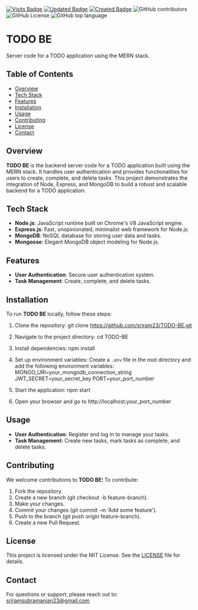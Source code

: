 [![Visits Badge](https://badges.pufler.dev/visits/sriram23/Todo-BE)](https://badges.pufler.dev)
[![Updated Badge](https://badges.pufler.dev/updated/sriram23/Todo-BE)](https://badges.pufler.dev)
[![Created Badge](https://badges.pufler.dev/created/sriram23/Todo-BE)](https://badges.pufler.dev)
![GitHub contributors](https://img.shields.io/github/contributors/sriram23/Todo-BE?labelColor=black&color=%233fb911)
![GitHub License](https://img.shields.io/github/license/sriram23/Todo-BE?labelColor=black&color=%233fb911)
![GitHub top language](https://img.shields.io/github/languages/top/sriram23/Todo-BE?color=%233fb911)

# TODO BE

Server code for a TODO application using the MERN stack.

## Table of Contents

- [Overview](#overview)
- [Tech Stack](#tech-stack)
- [Features](#features)
- [Installation](#installation)
- [Usage](#usage)
- [Contributing](#contributing)
- [License](#license)
- [Contact](#contact)

## Overview

**TODO BE** is the backend server code for a TODO application built using the MERN stack. It handles user authentication and provides functionalities for users to create, complete, and delete tasks. This project demonstrates the integration of Node, Express, and MongoDB to build a robust and scalable backend for a TODO application.

## Tech Stack

- **Node.js**: JavaScript runtime built on Chrome's V8 JavaScript engine.
- **Express.js**: Fast, unopinionated, minimalist web framework for Node.js.
- **MongoDB**: NoSQL database for storing user data and tasks.
- **Mongoose**: Elegant MongoDB object modeling for Node.js.

## Features

- **User Authentication**: Secure user authentication system.
- **Task Management**: Create, complete, and delete tasks.

## Installation

To run **TODO BE** locally, follow these steps:

1. Clone the repository: git clone https://github.com/sriram23/TODO-BE.git

2. Navigate to the project directory: cd TODO-BE

3. Install dependencies: npm install

4. Set up environment variables: Create a `.env` file in the root directory and add the following environment variables: MONGO_URI=your_mongodb_connection_string JWT_SECRET=your_secret_key PORT=your_port_number

5. Start the application: npm start

6. Open your browser and go to http://localhost:your_port_number

## Usage

- **User Authentication**: Register and log in to manage your tasks.
- **Task Management**: Create new tasks, mark tasks as complete, and delete tasks.

## Contributing

We welcome contributions to **TODO BE**! To contribute:

1. Fork the repository.
2. Create a new branch (git checkout -b feature-branch).
3. Make your changes.
4. Commit your changes (git commit -m 'Add some feature').
5. Push to the branch (git push origin feature-branch).
6. Create a new Pull Request.

## License

This project is licensed under the MIT License. See the [LICENSE](LICENSE) file for details.

## Contact

For questions or support, please reach out to: sriramsubramanian23@gmail.com
